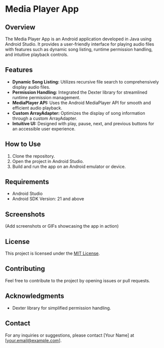 # Media Player App

## Overview
The Media Player App is an Android application developed in Java using Android Studio. It provides a user-friendly interface for playing audio files with features such as dynamic song listing, runtime permission handling, and intuitive playback controls.

## Features
- **Dynamic Song Listing:** Utilizes recursive file search to comprehensively display audio files.
- **Permission Handling:** Integrated the Dexter library for streamlined runtime permission management.
- **MediaPlayer API:** Uses the Android MediaPlayer API for smooth and efficient audio playback.
- **Custom ArrayAdapter:** Optimizes the display of song information through a custom ArrayAdapter.
- **Intuitive UI:** Designed with play, pause, next, and previous buttons for an accessible user experience.

## How to Use
1. Clone the repository.
2. Open the project in Android Studio.
3. Build and run the app on an Android emulator or device.

## Requirements
- Android Studio
- Android SDK Version: 21 and above

## Screenshots
(Add screenshots or GIFs showcasing the app in action)

## License
This project is licensed under the [MIT License](LICENSE).

## Contributing
Feel free to contribute to the project by opening issues or pull requests.

## Acknowledgments
- Dexter library for simplified permission handling.

## Contact
For any inquiries or suggestions, please contact [Your Name] at [your.email@example.com].

